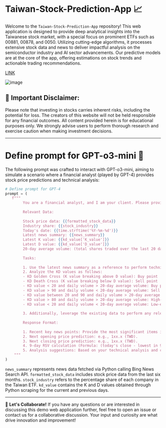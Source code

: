 # Taiwan-Stock-Prediction-App 📈

Welcome to the `Taiwan-Stock-Prediction-App` repository! This web application is designed to provide deep analytical insights into the Taiwanese stock market, with a special focus on prominent ETFs such as 00881, 00878, and 0050. Utilizing cutting-edge algorithms, it processes extensive stock data and news to deliver impactful analysis on the semiconductor industry and AI sector advancements. Our predictive models are at the core of the app, offering estimations on stock trends and actionable trading recommendations.

[LINK](https://jackyleedesign.github.io/chatGPT-taiwan-stocks-prediction/)

![image](https://raw.githubusercontent.com/JackyLeeDesign/chatGPT-taiwan-stocks-prediction/main/demo.png)

## 🚨 Important Disclaimer:
Please note that investing in stocks carries inherent risks, including the potential for loss. The creators of this website will not be held responsible for any financial outcomes. All content provided herein is for educational purposes only. We strongly advise users to perform thorough research and exercise caution when making investment decisions.

---

# Define prompt for GPT-o3-mini 🤖
The following prompt was crafted to interact with GPT-o3-mini, aiming to simulate a scenario where a financial analyst (played by GPT-4) provides stock price predictions and technical analysis:

```python
# Define prompt for GPT-4  
prompt = (  
   f"""
        You are a financial analyst, and I am your client. Please provide a concise stock analysis and trading suggestions based on the following information:
        
        Relevant Data:
        
        Stock price data: {{formatted_stock_data}}
        Industry share: {{stock_industry}}
        Today's date: {{time.strftime('%Y-%m-%d')}}
        Latest news summary: {{news_summary}}
        Latest K value: {{kd_value['K_value']}}
        Latest D value: {{kd_value['D_value']}}
        20-day average volume: (total shares traded over the last 20 days / 20)
        
        Tasks:
        
        1. Use the latest news summary as a reference to perform technical analysis for deriving final insights.
        2. Analyze the KD values as follows:
        - KD Golden Cross (K value breaking above D value): Buy point
        - KD Death Cross (K value breaking below D value): Sell point
        - KD value < 20 and daily volume > 20-day average volume: Buy point
        - KD value > 90 and daily volume < 20-day average volume: Sell point
        - KD value between 20 and 90 and daily volume > 20-day average volume: Continue to observe
        - KD value > 80 and daily volume > 20-day average volume: High-end oscillation
        - KD value < 20 and daily volume < 20-day average volume: Low-end oscillation
        
        3. Additionally, leverage the existing data to perform any relevant technical analysis (without introducing new variables), such as examining trend lines, support and resistance levels, or using insights from the latest news to contextualize the KD analysis.
        
        Response Format:
        
        1. Recent key news points: Provide the most significant items in English and their translations as needed.
        2. Next opening price prediction: e.g., 1xx.x (TWD).
        3. Next closing price prediction: e.g., 1xx.x (TWD).
        4. 9-day RSV calculation (Formula: (today's close - lowest in 9 days) / (highest in 9 days - lowest in 9 days) * 100).
        5. Analysis suggestions: Based on your technical analysis and current affairs, suggest actions such as 'buy', 'sell', 'hold', etc., and comment on future trends if not favorable.
    """
)
```

`news_summary` represents news data fetched via Python calling Bing News Search API.
`formatted_stock_data` includes stock price data from the last six months.
`stock_industry` refers to the percentage share of each company in the Taiwan ETF.
`kd_value` contains the K and D values obtained through Python scraping for the current and previous days.

---

🤝 **Let's Collaborate!**
If you have any questions or are interested in discussing this demo web application further, feel free to open an issue or contact us for a collaborative discussion. Your input and curiosity are what drive innovation and improvement!
